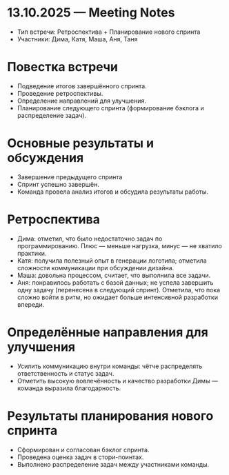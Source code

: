 # 13.10.2025 — Meeting Notes
* Тип встречи: Ретроспектива + Планирование нового спринта
* Участники: Дима, Катя, Маша, Аня, Таня

# Повестка встречи
* Подведение итогов завершённого спринта.
* Проведение ретроспективы.
* Определение направлений для улучшения.
* Планирование следующего спринта (формирование бэклога и распределение задач).

# Основные результаты и обсуждения
* Завершение предыдущего спринта
 * Спринт успешно завершён.
 * Команда провела анализ итогов и обсудила результаты работы.

# Ретроспектива
 * Дима: отметил, что было недостаточно задач по программированию. Плюс — меньше нагрузка, минус — не хватило практики.
 * Катя: получила полезный опыт в генерации логотипа; отметила сложности коммуникации при обсуждении дизайна.
 * Маша: довольна процессом, считает, что выполнила все задачи.
 * Аня: понравилось работать с базой данных; не успела завершить одну задачу (перенесена в следующий спринт). Отметила, что пока сложно войти в ритм, но ожидает больше интенсивной разработки впереди.

# Определённые направления для улучшения
 * Усилить коммуникацию внутри команды: чётче распределять ответственность и статус задач.
 * Отметить высокую вовлечённость и качество разработки Димы — команда выразила благодарность.

# Результаты планирования нового спринта
 * Сформирован и согласован бэклог спринта.
 * Проведена оценка задач в стори-поинтах.
 * Выполнено распределение задач между участниками команды.

